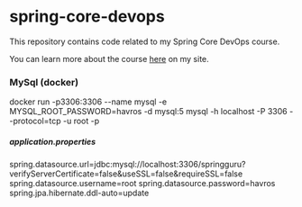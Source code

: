 # spring-core-devops
This repository contains code related to my Spring Core DevOps course.

You can learn more about the course [here](http://courses.springframework.guru/courses/spring-core-dev-ops) on my site.


### MySql (docker)
docker run -p3306:3306 --name mysql -e MYSQL_ROOT_PASSWORD=havros -d mysql:5
mysql -h localhost -P 3306 --protocol=tcp -u root -p

##### application.properties
spring.datasource.url=jdbc:mysql://localhost:3306/springguru?verifyServerCertificate=false&useSSL=false&requireSSL=false
spring.datasource.username=root
spring.datasource.password=havros
spring.jpa.hibernate.ddl-auto=update
